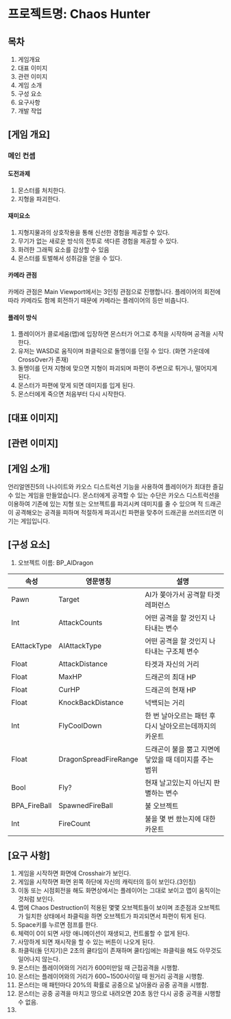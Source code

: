 # 프로젝트명: Chaos Hunter
## 목차
1. 게임개요
2. 대표 이미지
3. 관련 이미지
4. 게임 소개
5. 구성 요소
6. 요구사항
7. 개발 작업

## [게임 개요]
### 메인 컨셉
#### 도전과제
1. 몬스터를 처치한다.
2. 지형을 파괴한다.
#### 재미요소
1. 지형지물과의 상호작용을 통해 신선한 경험을 제공할 수 있다.
2. 무기가 없는 새로운 방식의 전투로 색다른 경험을 제공할 수 있다.
3. 화려한 그래픽 요소를 감상할 수 있음
4. 몬스터를 토벌해서 성취감을 얻을 수 있다.
#### 카메라 관점
카메라 관점은 Main Viewport에서는 3인칭 관점으로 진행합니다.
플레이어의 회전에 따라 카메라도 함께 회전하기 때문에 카메라는 플레이어의 등만 비춥니다.
#### 플레이 방식
1. 플레이어가 콜로세움(맵)에 입장하면 몬스터가 어그로 추적을 시작하며 공격을 시작한다.
2. 유저는 WASD로 움직이며 좌클릭으로 돌멩이를 던질 수 있다. (화면 가운데에 CrossOver가 존재)
3. 돌멩이를 던져 지형에 맞으면 지형이 파괴되며 파편이 주변으로 튀거나, 떨어지게 된다.
4. 몬스터가 파편에 맞게 되면 데미지를 입게 된다.
5. 몬스터에게 죽으면 처음부터 다시 시작한다.

## [대표 이미지]

## [관련 이미지]

## [게임 소개]
언리얼엔진5의 나나이트와 카오스 디스트럭션 기능을 사용하여 플레이어가 최대한 즐길 수 있는 게임을 만들었습니다.
몬스터에게 공격할 수 있는 수단은 카오스 디스트럭션을 이용하여 기존에 있는 지형 또는 오브젝트를 파괴시켜 데미지를 줄 수 있으며
적 드래곤이 공격해오는 공격을 피하며 적절하게 파괴시킨 파편을 맞추어 드래곤을 쓰러뜨리면 이기는 게임입니다.

## [구성 요소]
1) 오브젝트 이름: BP_AIDragon

|속성|영문명칭|설명|
|---|----|-------------------|
|Pawn|Target|AI가 쫒아가서 공격할 타겟 레퍼런스|
|Int|AttackCounts|어떤 공격을 할 것인지 나타내는 변수|
|EAttackType|AIAttackType|어떤 공격을 할 것인지 나타내는 구조체 변수|
|Float|AttackDistance|타겟과 자신의 거리|
|Float|MaxHP|드래곤의 최대 HP|
|Float|CurHP|드래곤의 현재 HP|
|Float|KnockBackDistance|넉백되는 거리|
|Int|FlyCoolDown|한 번 날아오르는 패턴 후 다시 날아오르는데까지의 카운트|
|Float|DragonSpreadFireRange|드래곤이 불을 뿜고 지면에 닿았을 때 데미지를 주는 범위|
|Bool|Fly?|현재 날고있는지 아닌지 판별하는 변수|
|BPA_FireBall|SpawnedFireBall|불 오브젝트|
|Int|FireCount|불을 몇 번 쐈는지에 대한 카운트|

## [요구 사항]

1. 게임을 시작하면 화면에 Crosshair가 보인다.
2. 게임을 시작하면 화면 왼쪽 하단에 자신의 캐릭터의 등이 보인다.(3인칭)
3. 이동 또는 시점회전을 해도 화면상에서는 플레이어는 그대로 보이고 맵이 움직이는 것처럼 보인다.
4. 맵에 Chaos Destruction이 적용된 몇몇 오브젝트들이 보이며 조준점과 오브젝트가 일치한 상태에서 좌클릭을 하면 오브젝트가 파괴되면서 파편이 튀게 된다.
5. Space키를 누르면 점프를 한다.
6. 체력이 0이 되면 사망 애니메이션이 재생되고, 컨트롤할 수 없게 된다.
7. 사망하게 되면 재시작을 할 수 있는 버튼이 나오게 된다.
8. 좌클릭(돌 던지기)은 2초의 쿨타임이 존재하며 쿨타임에는 좌클릭을 해도 아무것도 일어나지 않는다.
9. 몬스터는 플레이어와의 거리가 600미만일 때 근접공격을 시행함.
10. 몬스터는 플레이어와의 거리가 600~1500사이일 때 원거리 공격을 시행함.
11. 몬스터는 매 패턴마다 20%의 확률로 공중으로 날아올라 공중 공격을 시행함.
12. 몬스터는 공중 공격을 마치고 땅으로 내려오면 20초 동안 다시 공중 공격을 시행할 수 없음.
13. 
